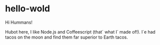 # hello-wold

Hi Hummans!

Hubot here, I like Node.js and Coffeescript (that´ what I´ made of!).
I´e had tacos on the moon and find them far superior to Earth tacos.
